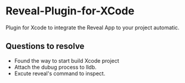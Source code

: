 Reveal-Plugin-for-XCode
=======================

Plugin for Xcode to integrate the Reveal App to your project automatic.

## Questions to resolve

+	Found the way to start build Xcode project
+	Attach the dubug process to lldb. 
+	Excute reveal's command to inspect.
